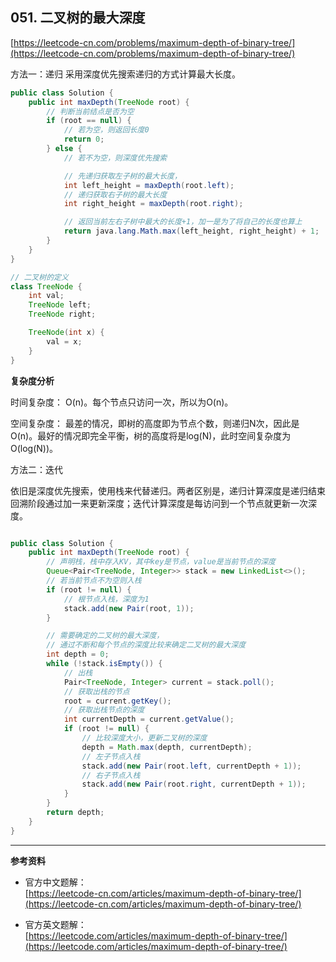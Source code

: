 **051. 二叉树的最大深度**  
---
[https://leetcode-cn.com/problems/maximum-depth-of-binary-tree/](https://leetcode-cn.com/problems/maximum-depth-of-binary-tree/)  

方法一：递归
采用深度优先搜索递归的方式计算最大长度。

```java  
public class Solution {
    public int maxDepth(TreeNode root) {
        // 判断当前结点是否为空
        if (root == null) {
            // 若为空，则返回长度0
            return 0;
        } else {
            // 若不为空，则深度优先搜索

            // 先递归获取左子树的最大长度，
            int left_height = maxDepth(root.left);
            // 递归获取右子树的最大长度
            int right_height = maxDepth(root.right);

            // 返回当前左右子树中最大的长度+1，加一是为了将自己的长度也算上
            return java.lang.Math.max(left_height, right_height) + 1;
        }
    }
}

// 二叉树的定义
class TreeNode {
    int val;
    TreeNode left;
    TreeNode right;

    TreeNode(int x) {
        val = x;
    }
}

```  

**复杂度分析**  

时间复杂度：
O(n)。每个节点只访问一次，所以为O(n)。  

空间复杂度：
最差的情况，即树的高度即为节点个数，则递归N次，因此是O(n)。最好的情况即完全平衡，树的高度将是log(N)，此时空间复杂度为O(log(N))。

方法二：迭代

依旧是深度优先搜索，使用栈来代替递归。两者区别是，递归计算深度是递归结束回溯阶段通过加一来更新深度；迭代计算深度是每访问到一个节点就更新一次深度。

```java

public class Solution {
    public int maxDepth(TreeNode root) {
        // 声明栈，栈中存入KV，其中key是节点，value是当前节点的深度
        Queue<Pair<TreeNode, Integer>> stack = new LinkedList<>();
        // 若当前节点不为空则入栈
        if (root != null) {
            // 根节点入栈，深度为1
            stack.add(new Pair(root, 1));
        }

        // 需要确定的二叉树的最大深度，
        // 通过不断和每个节点的深度比较来确定二叉树的最大深度
        int depth = 0;
        while (!stack.isEmpty()) {
            // 出栈
            Pair<TreeNode, Integer> current = stack.poll();
            // 获取出栈的节点
            root = current.getKey();
            // 获取出栈节点的深度
            int currentDepth = current.getValue();
            if (root != null) {
                // 比较深度大小，更新二叉树的深度
                depth = Math.max(depth, currentDepth);
                // 左子节点入栈
                stack.add(new Pair(root.left, currentDepth + 1));
                // 右子节点入栈
                stack.add(new Pair(root.right, currentDepth + 1));
            }
        }
        return depth;
    }
}

```

---


**参考资料**  

* 官方中文题解：  
[https://leetcode-cn.com/articles/maximum-depth-of-binary-tree/](https://leetcode-cn.com/articles/maximum-depth-of-binary-tree/)  

* 官方英文题解：  
[https://leetcode.com/articles/maximum-depth-of-binary-tree/](https://leetcode.com/articles/maximum-depth-of-binary-tree/)  
